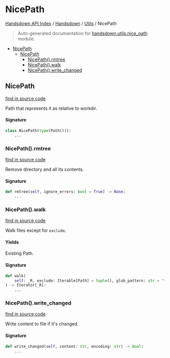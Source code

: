 # NicePath

[Handsdown API Index](../../README.md#handsdown-api-index) /
[Handsdown](../index.md#handsdown) /
[Utils](./index.md#utils) /
NicePath

> Auto-generated documentation for [handsdown.utils.nice_path](https://github.com/vemel/handsdown/blob/main/handsdown/utils/nice_path.py) module.

- [NicePath](#nicepath)
  - [NicePath](#nicepath-1)
    - [NicePath().rmtree](#nicepath()rmtree)
    - [NicePath().walk](#nicepath()walk)
    - [NicePath().write_changed](#nicepath()write_changed)

## NicePath

[find in source code](https://github.com/vemel/handsdown/blob/main/handsdown/utils/nice_path.py#L11)

Path that represents it as relative to workdir.

#### Signature

```python
class NicePath(type(Path())):
    ...
```

### NicePath().rmtree

[find in source code](https://github.com/vemel/handsdown/blob/main/handsdown/utils/nice_path.py#L63)

Remove directory and all its contents.

#### Signature

```python
def rmtree(self, ignore_errors: bool = True) -> None:
    ...
```

### NicePath().walk

[find in source code](https://github.com/vemel/handsdown/blob/main/handsdown/utils/nice_path.py#L33)

Walk files except for `exclude`.

#### Yields

Existing Path.

#### Signature

```python
def walk(
    self: _R, exclude: Iterable[Path] = tuple(), glob_pattern: str = "**/*"
) -> Iterator[_R]:
    ...
```

### NicePath().write_changed

[find in source code](https://github.com/vemel/handsdown/blob/main/handsdown/utils/nice_path.py#L52)

Write content to file if it's changed.

#### Signature

```python
def write_changed(self, content: str, encoding: str) -> bool:
    ...
```



